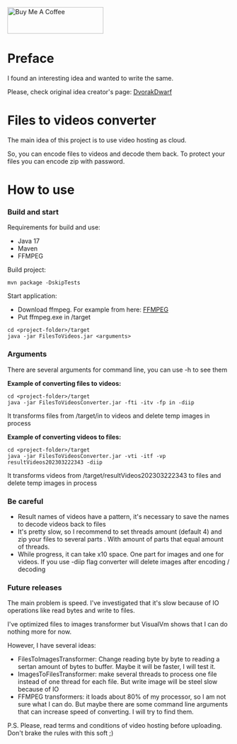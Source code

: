 <a href="https://www.buymeacoffee.com/EoinKanro" target="_blank"><img src="https://cdn.buymeacoffee.com/buttons/v2/default-red.png" alt="Buy Me A Coffee" style="height: 60px !important;width: 217px !important;" ></a>

# Preface

I found an interesting idea and wanted to write the same.

Please, check original idea creator's page: <a href="https://github.com/DvorakDwarf/Infinite-Storage-Glitch">DvorakDwarf</a>

# Files to videos converter
The main idea of this project is to use video hosting as cloud.

So, you can encode files to videos and decode them back. To protect your files you can encode zip with password.

# How to use
### Build and start
Requirements for build and use:
- Java 17
- Maven
- FFMPEG

Build project:
```
mvn package -DskipTests
```

Start application:
- Download ffmpeg. For example from here: <a href="https://www.gyan.dev/ffmpeg/builds/ffmpeg-git-full.7z">FFMPEG</a>
- Put ffmpeg.exe in <project-folder>/target
```
cd <project-folder>/target
java -jar FilesToVideos.jar <arguments>
```

### Arguments
There are several arguments for command line, you can use -h to see them

**Example of converting files to videos:**
```
cd <project-folder>/target
java -jar FilesToVideosConverter.jar -fti -itv -fp in -diip
```

It transforms files from <project-folder>/target/in to videos and delete temp images in process

**Example of converting videos to files:**
```
cd <project-folder>/target
java -jar FilesToVideosConverter.jar -vti -itf -vp resultVideos202303222343 -diip
```

It transforms videos from <project-folder>/target/resultVideos202303222343 to files and delete temp images in process

### Be careful
- Result names of videos have a pattern, it's necessary to save the names to decode videos back to files
- It's pretty slow, so I recommend to set threads amount (default 4) and zip your files to several parts .
With amount of parts that equal amount of threads.
- While progress, it can take x10 space. One part for images and one for videos.
If you use -diip flag converter will delete images after encoding / decoding

### Future releases
The main problem is speed. I've investigated that it's slow because of IO operations like read bytes and write to files.

I've optimized files to images transformer but VisualVm shows that I can do nothing more for now.

However, I have several ideas:
- FilesToImagesTransformer: Change reading byte by byte to reading a sertan amount of bytes to buffer. 
Maybe it will be faster, I will test it.
- ImagesToFilesTransformer: make several threads to process one file instead of one thread for each file.
But write image will be steel slow because of IO
- FFMPEG transformers: it loads about 80% of my processor, so I am not sure what I can do. 
But maybe there are some command line arguments that can increase speed of converting. I will try to find them.

P.S.
Please, read terms and conditions of video hosting before uploading. Don't brake the rules with this soft ;)